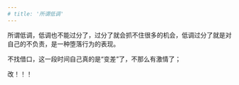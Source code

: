 ```yaml
---
# title: '所谓低调'
---
```


所谓低调，低调也不能过分了，过分了就会抓不住很多的机会，低调过分了就是对自己的不负责，是一种堕落行为的表现。  

不找借口，这一段时间自己真的是“变差”了，不那么有激情了；

改！！！
